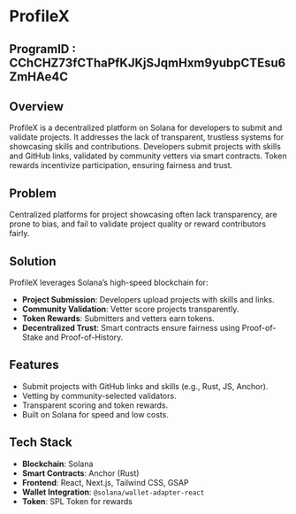 # ProfileX

## ProgramID : CChCHZ73fCThaPfKJKjSJqmHxm9yubpCTEsu6ZmHAe4C

## Overview

ProfileX is a decentralized platform on Solana for developers to submit and validate projects. It addresses the lack of transparent, trustless systems for showcasing skills and contributions. Developers submit projects with skills and GitHub links, validated by community vetters via smart contracts. Token rewards incentivize participation, ensuring fairness and trust.

## Problem

Centralized platforms for project showcasing often lack transparency, are prone to bias, and fail to validate project quality or reward contributors fairly.

## Solution

ProfileX leverages Solana’s high-speed blockchain for:

- **Project Submission**: Developers upload projects with skills and links.
- **Community Validation**: Vetter score projects transparently.
- **Token Rewards**: Submitters and vetters earn tokens.
- **Decentralized Trust**: Smart contracts ensure fairness using Proof-of-Stake and Proof-of-History.

## Features

- Submit projects with GitHub links and skills (e.g., Rust, JS, Anchor).
- Vetting by community-selected validators.
- Transparent scoring and token rewards.
- Built on Solana for speed and low costs.

## Tech Stack

- **Blockchain**: Solana
- **Smart Contracts**: Anchor (Rust)
- **Frontend**: React, Next.js, Tailwind CSS, GSAP
- **Wallet Integration**: `@solana/wallet-adapter-react`
- **Token**: SPL Token for rewards
